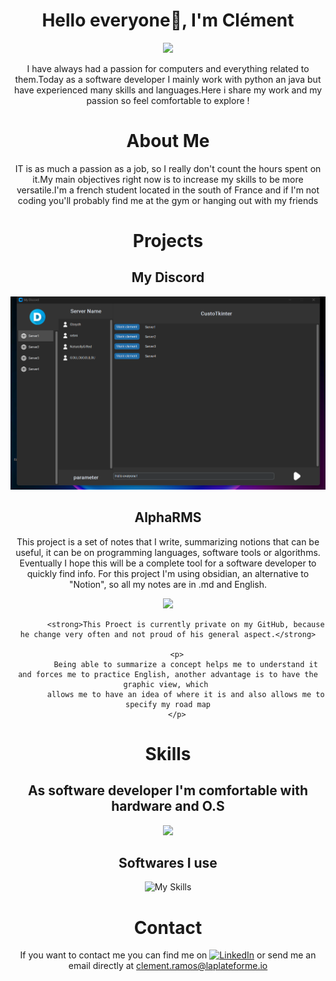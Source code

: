 

<h1 align="center">Hello everyone👋, I'm Clément</h1>  

<div id="header" align="center">
	<a>
	    <img src="https://aniyuki.com/wp-content/uploads/2021/07/aniyuki-tokyo-revengers-gif-2.gif" width="800"/>
	</a>  
  <br>
  <p>
	I have always had a passion for computers and everything related to them.Today as a software developer I mainly work with python an java but have experienced many skills and languages.Here i share my work and my passion so feel comfortable to explore !
  </p>
<h1>About Me</h1> 

IT is as much a passion as a job, so I really don't count the hours spent on it.My main objectives right now is to increase my skills to be more versatile.I'm a french student located in the south of France and if I'm not coding you'll probably find me at the gym or hanging out with my friends

<h1>Projects</h1>
	<h2>My Discord</h2>
		<a href="https://github.com/clement-ramos/myDiscord">
		    <img src="https://github.com/clement-ramos/myDiscord/blob/main/assets/image.png" width="600"/>
		</a>  
	<h2>AlphaRMS</h2>
		<p>
			This project is a set of notes that I write, summarizing notions that can be useful, it can be on programming languages, software tools or algorithms.
			Eventually I hope this will be a complete tool for a software developer to quickly find info. For this project I'm using obsidian, an alternative to
			"Notion", so all my notes are in .md and English.
		</p>
			<img src="https://github.com/clement-ramos/Alpha_RMS/blob/master/assets/AlphaRMS.png?raw=true" width="600">
	
			<strong>This Proect is currently private on my GitHub, because he change very often and not proud of his general aspect.</strong>
	
		<p>
			Being able to summarize a concept helps me to understand it and forces me to practice English, another advantage is to have the graphic view, which 
			allows me to have an idea of where it is and also allows me to specify my road map
		</p>

<h1>Skills</h1>
 <div display= "flex" flex-direction="row">
	 <h2>As software developer I'm comfortable with hardware and O.S </h2>
	 <img src="https://chemnitzer.linux-tage.de/2019/static/img/box/tuxel.gif" width ="150px">
 </div>
 <h2> Softwares I use </h2>
 
![My Skills](https://skillicons.dev/icons?i=python,java,c,cpp,r,html,css,js,mysql,eclipse,vscode,linux,github,blender)

# Contact

If you want to contact me you can find me on [![LinkedIn](https://camo.githubusercontent.com/f17ba9730c27e5f1230325b94c8b68bbf3115d32650866f6e3d0ade68201beea/68747470733a2f2f696d672e736869656c64732e696f2f62616467652f4c696e6b6564496e2d2532333030373742352e7376673f6c6f676f3d6c696e6b6564696e266c6f676f436f6c6f723d7768697465)](https://linkedin.com/in/cl%C3%A9ment01-ramos) or send me an email directly at clement.ramos@laplateforme.io

</div>
